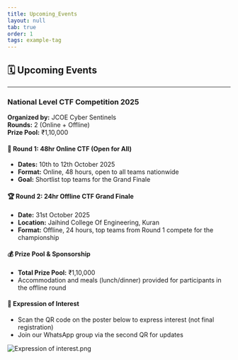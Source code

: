 ```yaml
---
title: Upcoming_Events
layout: null
tab: true
order: 1
tags: example-tag
---
```


## 🗓️ Upcoming Events

---

### **National Level CTF Competition 2025**
**Organized by:** JCOE Cyber Sentinels  
**Rounds:** 2 (Online + Offline)  
**Prize Pool:** ₹1,10,000

#### 🥇 Round 1: 48hr Online CTF (Open for All)
- **Dates:** 10th to 12th October 2025
- **Format:** Online, 48 hours, open to all teams nationwide
- **Goal:** Shortlist top teams for the Grand Finale

#### 🏆 Round 2: 24hr Offline CTF Grand Finale
- **Date:** 31st October 2025
- **Location:** Jaihind College Of Engineering, Kuran
- **Format:** Offline, 24 hours, top teams from Round 1 compete for the championship

#### 💰 Prize Pool & Sponsorship
- **Total Prize Pool:** ₹1,10,000
- Accommodation and meals (lunch/dinner) provided for participants in the offline round

#### 📝 Expression of Interest
- Scan the QR code on the poster below to express interest (not final registration)
- Join our WhatsApp group via the second QR for updates

![Expression of interest.png](image1.png)
